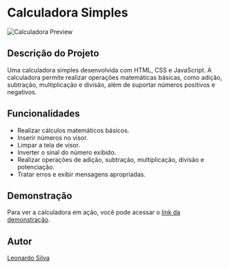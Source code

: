 # Calculadora Simples

![Calculadora Preview](./images/preview.png)

## Descrição do Projeto

Uma calculadora simples desenvolvida com HTML, CSS e JavaScript. A calculadora permite realizar operações matemáticas básicas, como adição, subtração, multiplicação e divisão, além de suportar números positivos e negativos.

## Funcionalidades

- Realizar cálculos matemáticos básicos.
- Inserir números no visor.
- Limpar a tela de visor.
- Inverter o sinal do número exibido.
- Realizar operações de adição, subtração, multiplicação, divisão e potenciação.
- Tratar erros e exibir mensagens apropriadas.

## Demonstração

Para ver a calculadora em ação, você pode acessar o [link da demonstração](https://leonardos1lva.github.io/calculadora-simples).

## Autor

[Leonardo Silva](https://github.com/LeonardoS1lva)

